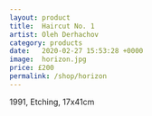 ```yaml
---
layout: product
title:  Haircut No. 1
artist: Oleh Derhachov
category: products
date:   2020-02-27 15:53:28 +0000
image:  horizon.jpg
price: £200
permalink: /shop/horizon
---
```

1991, Etching, 17x41cm
